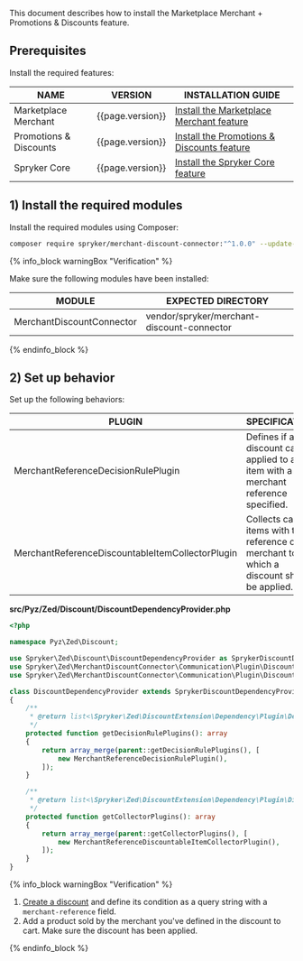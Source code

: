 This document describes how to install the Marketplace Merchant + Promotions & Discounts feature.

## Prerequisites

Install the required features:

| NAME                   | VERSION          | INSTALLATION GUIDE                                                                                                                                                                                |
|------------------------|------------------|---------------------------------------------------------------------------------------------------------------------------------------------------------------------------------------------------|
| Marketplace Merchant   | {{page.version}} | [Install the Marketplace Merchant feature](/docs/pbc/all/merchant-management/{{page.version}}/marketplace/install-and-upgrade/install-features/install-the-marketplace-merchant-feature.html)     |
| Promotions & Discounts | {{page.version}} | [Install the Promotions & Discounts feature](/docs/pbc/all/discount-management/{{page.version}}/base-shop/install-and-upgrade/install-features/install-the-promotions-and-discounts-feature.html) |
| Spryker Core           | {{page.version}} | [Install the Spryker Core feature](/docs/pbc/all/miscellaneous/{{page.version}}/install-and-upgrade/install-features/install-the-spryker-core-feature.html)                                       |

## 1) Install the required modules

Install the required modules using Composer:

```bash
composer require spryker/merchant-discount-connector:"^1.0.0" --update-with-dependencies
```

{% info_block warningBox "Verification" %}

Make sure the following modules have been installed:

| MODULE                    | EXPECTED DIRECTORY                         |
|---------------------------|--------------------------------------------|
| MerchantDiscountConnector | vendor/spryker/merchant-discount-connector |

{% endinfo_block %}

## 2) Set up behavior

Set up the following behaviors:

| PLUGIN                                           | SPECIFICATION                                                                            | PREREQUISITES | NAMESPACE                                                           |
|--------------------------------------------------|------------------------------------------------------------------------------------------|---------------|---------------------------------------------------------------------|
| MerchantReferenceDecisionRulePlugin              | Defines if a discount can be applied to a cart item with a merchant reference specified. |               | Spryker\Zed\MerchantDiscountConnector\Communication\Plugin\Discount |
| MerchantReferenceDiscountableItemCollectorPlugin | Collects cart items with the reference of a merchant to which a discount should be applied.   |               | Spryker\Zed\MerchantDiscountConnector\Communication\Plugin\Discount |

**src/Pyz/Zed/Discount/DiscountDependencyProvider.php**

```php
<?php

namespace Pyz\Zed\Discount;

use Spryker\Zed\Discount\DiscountDependencyProvider as SprykerDiscountDependencyProvider;
use Spryker\Zed\MerchantDiscountConnector\Communication\Plugin\Discount\MerchantReferenceDecisionRulePlugin;
use Spryker\Zed\MerchantDiscountConnector\Communication\Plugin\Discount\MerchantReferenceDiscountableItemCollectorPlugin;

class DiscountDependencyProvider extends SprykerDiscountDependencyProvider
{
    /**
     * @return list<\Spryker\Zed\DiscountExtension\Dependency\Plugin\DecisionRulePluginInterface>
     */
    protected function getDecisionRulePlugins(): array
    {
        return array_merge(parent::getDecisionRulePlugins(), [
            new MerchantReferenceDecisionRulePlugin(),
        ]);
    }

    /**
     * @return list<\Spryker\Zed\DiscountExtension\Dependency\Plugin\DiscountableItemCollectorPluginInterface>
     */
    protected function getCollectorPlugins(): array
    {
        return array_merge(parent::getCollectorPlugins(), [
            new MerchantReferenceDiscountableItemCollectorPlugin(),
        ]);
    }
}
```

{% info_block warningBox "Verification" %}

1. [Create a discount](/docs/pbc/all/discount-management/{{site.version}}/base-shop/manage-in-the-back-office/create-discounts.html) and define its condition as a query string with a `merchant-reference` field.
2. Add a product sold by the merchant you've defined in the discount to cart.
  Make sure the discount has been applied.

{% endinfo_block %}
